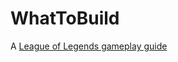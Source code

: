 WhatToBuild
===========

A [League of Legends gameplay guide](https://thebugjim.github.io/WhatToBuild/)
